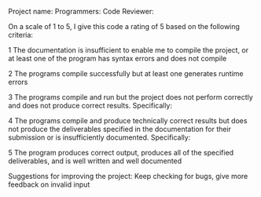 Project name:
Programmers:
Code Reviewer:

On a scale of 1 to 5, I give this code a rating of 5 based on the following criteria:

1  The documentation is insufficient to enable me to compile the project, or at least one of the program has syntax errors and does not compile

2  The programs compile successfully but at least one generates runtime errors

3  The programs compile and run but the project does not perform correctly and does not produce correct results.
Specifically:

4  The programs compile and produce technically correct results but does not produce the deliverables specified in the documentation for their submission or is insufficiently documented.
Specifically:

5  The program produces correct output, produces all of the specified deliverables, and is well written and well documented

Suggestions for improving the project: Keep checking for bugs, give more feedback on invalid input
